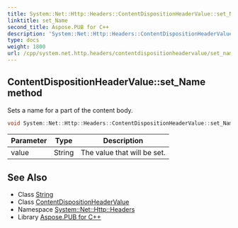 ```yaml
---
title: System::Net::Http::Headers::ContentDispositionHeaderValue::set_Name method
linktitle: set_Name
second_title: Aspose.PUB for C++
description: 'System::Net::Http::Headers::ContentDispositionHeaderValue::set_Name method. Sets a name for a part of the content body in C++.'
type: docs
weight: 1800
url: /cpp/system.net.http.headers/contentdispositionheadervalue/set_name/
---
```

## ContentDispositionHeaderValue::set_Name method


Sets a name for a part of the content body.

```cpp
void System::Net::Http::Headers::ContentDispositionHeaderValue::set_Name(String value)
```


| Parameter | Type | Description |
| --- | --- | --- |
| value | String | The value that will be set. |

## See Also

* Class [String](../../../system/string/)
* Class [ContentDispositionHeaderValue](../)
* Namespace [System::Net::Http::Headers](../../)
* Library [Aspose.PUB for C++](../../../)
